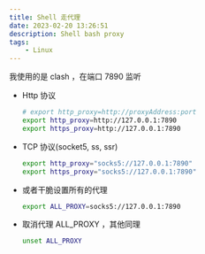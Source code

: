 ```yaml
---
title: Shell 走代理
date: 2023-02-20 13:26:51
description: Shell bash proxy
tags:
    - Linux
---
```


我使用的是 clash ，在端口 7890 监听 

- Http 协议
    ```bash
    # export http_proxy=http://proxyAddress:port
    export http_proxy=http://127.0.0.1:7890
    export https_proxy=http://127.0.0.1:7890
    ```

- TCP 协议(socket5, ss, ssr)
    ```bash
    export http_proxy="socks5://127.0.0.1:7890"
    export https_proxy="socks5://127.0.0.1:7890"
    ```
    
- 或者干脆设置所有的代理

    ```bash
    export ALL_PROXY=socks5://127.0.0.1:7890
    ```
- 取消代理 ALL_PROXY ，其他同理

    ```bash 
    unset ALL_PROXY
    ```
